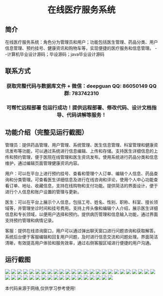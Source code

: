 <p><h1 align="center">在线医疗服务系统</h1></p>

## 简介
在线医疗服务系统：角色分为管理员和用户；功能包括医生管理、药品分类、用户信息管理、预约挂号、健康资讯和购物车等，实现便捷的医疗服务和信息管理。    --计算机毕业设计源码；毕设源码；java毕业设计源码


## 联系方式
<p><h3 align="center">获取完整代码与数据库文件 + 微信：deepguan QQ: 86050149 QQ群: 783742310</h3></p>
<p><h3 align="center">可帮忙远程部署 包运行成功！提供远程部署、修改代码、设计文档指导、代码讲解等服务！</h3></p>

## 功能介绍（完整见运行截图）
管理员：提供药品管理、用户管理、系统管理、医生信息管理、科室管理和健康资讯发布等功能，可以通过系统进行信息编辑、上传和存储。支持医生详细信息的上传和预约管理，便于医院在线管理和医生资讯发布。使用系统进行药品分类和信息维护，通过编辑页面管理健康资讯内容。

用户：可以在平台上进行预约挂号、查看和管理个人订单、编辑个人信息、药品查询和分类管理。可查看医生详细信息及进行在线咨询和评论，使用个人中心功能查看订单、地址、收藏信息，支持在线购物和支付功能。提供简洁的界面设计，便于进行个人信息和账户设置的管理与更新。

医生：可以在平台上展示个人信息，包括工号、姓名、性别、职称、科室、擅长领域等，并管理坐诊时间和挂号费用。支持上传头像和编辑个人介绍，展示医生详细信息和专长领域，以便用户选择和预约。提供病历管理和信息输入功能，通过界面支持预约管理和病情记录。

客服：提供在线咨询窗口，用户可以通过弹出聊天窗口进行问题咨询和获取解答。系统后台便于客服编辑和回复用户问题，及时进行信息交流和问题处理。界面简洁清晰，有效提高用户体验和服务效率，通过右侧客服区域进行便捷的用户沟通。


## 运行截图
![](https://bs-1329754181.cos.ap-shanghai.myqcloud.com/ssm/OnlineMedicalServiceSystem1/img/001.jpg)
![](https://bs-1329754181.cos.ap-shanghai.myqcloud.com/ssm/OnlineMedicalServiceSystem1/img/002.jpg)
![](https://bs-1329754181.cos.ap-shanghai.myqcloud.com/ssm/OnlineMedicalServiceSystem1/img/003.jpg)
![](https://bs-1329754181.cos.ap-shanghai.myqcloud.com/ssm/OnlineMedicalServiceSystem1/img/004.jpg)
![](https://bs-1329754181.cos.ap-shanghai.myqcloud.com/ssm/OnlineMedicalServiceSystem1/img/005.jpg)
![](https://bs-1329754181.cos.ap-shanghai.myqcloud.com/ssm/OnlineMedicalServiceSystem1/img/006.jpg)
![](https://bs-1329754181.cos.ap-shanghai.myqcloud.com/ssm/OnlineMedicalServiceSystem1/img/007.jpg)
![](https://bs-1329754181.cos.ap-shanghai.myqcloud.com/ssm/OnlineMedicalServiceSystem1/img/008.jpg)
![](https://bs-1329754181.cos.ap-shanghai.myqcloud.com/ssm/OnlineMedicalServiceSystem1/img/009.jpg)
![](https://bs-1329754181.cos.ap-shanghai.myqcloud.com/ssm/OnlineMedicalServiceSystem1/img/010.jpg)
![](https://bs-1329754181.cos.ap-shanghai.myqcloud.com/ssm/OnlineMedicalServiceSystem1/img/011.jpg)
![](https://bs-1329754181.cos.ap-shanghai.myqcloud.com/ssm/OnlineMedicalServiceSystem1/img/012.jpg)
![](https://bs-1329754181.cos.ap-shanghai.myqcloud.com/ssm/OnlineMedicalServiceSystem1/img/013.jpg)
![](https://bs-1329754181.cos.ap-shanghai.myqcloud.com/ssm/OnlineMedicalServiceSystem1/img/014.jpg)
![](https://bs-1329754181.cos.ap-shanghai.myqcloud.com/ssm/OnlineMedicalServiceSystem1/img/015.jpg)
![](https://bs-1329754181.cos.ap-shanghai.myqcloud.com/ssm/OnlineMedicalServiceSystem1/img/016.jpg)
![](https://bs-1329754181.cos.ap-shanghai.myqcloud.com/ssm/OnlineMedicalServiceSystem1/img/017.jpg)
![](https://bs-1329754181.cos.ap-shanghai.myqcloud.com/ssm/OnlineMedicalServiceSystem1/img/018.jpg)
![](https://bs-1329754181.cos.ap-shanghai.myqcloud.com/ssm/OnlineMedicalServiceSystem1/img/019.jpg)
![](https://bs-1329754181.cos.ap-shanghai.myqcloud.com/ssm/OnlineMedicalServiceSystem1/img/020.jpg)
![](https://bs-1329754181.cos.ap-shanghai.myqcloud.com/ssm/OnlineMedicalServiceSystem1/img/021.jpg)
![](https://bs-1329754181.cos.ap-shanghai.myqcloud.com/ssm/OnlineMedicalServiceSystem1/img/022.jpg)
![](https://bs-1329754181.cos.ap-shanghai.myqcloud.com/ssm/OnlineMedicalServiceSystem1/img/023.jpg)
![](https://bs-1329754181.cos.ap-shanghai.myqcloud.com/ssm/OnlineMedicalServiceSystem1/img/024.jpg)
![](https://bs-1329754181.cos.ap-shanghai.myqcloud.com/ssm/OnlineMedicalServiceSystem1/img/025.jpg)
![](https://bs-1329754181.cos.ap-shanghai.myqcloud.com/ssm/OnlineMedicalServiceSystem1/img/026.jpg)
![](https://bs-1329754181.cos.ap-shanghai.myqcloud.com/ssm/OnlineMedicalServiceSystem1/img/027.jpg)
![](https://bs-1329754181.cos.ap-shanghai.myqcloud.com/ssm/OnlineMedicalServiceSystem1/img/028.jpg)
![](https://bs-1329754181.cos.ap-shanghai.myqcloud.com/ssm/OnlineMedicalServiceSystem1/img/029.jpg)
![](https://bs-1329754181.cos.ap-shanghai.myqcloud.com/ssm/OnlineMedicalServiceSystem1/img/030.jpg)
![](https://bs-1329754181.cos.ap-shanghai.myqcloud.com/ssm/OnlineMedicalServiceSystem1/img/031.jpg)
![](https://bs-1329754181.cos.ap-shanghai.myqcloud.com/ssm/OnlineMedicalServiceSystem1/img/032.jpg)
![](https://bs-1329754181.cos.ap-shanghai.myqcloud.com/ssm/OnlineMedicalServiceSystem1/img/033.jpg)
![](https://bs-1329754181.cos.ap-shanghai.myqcloud.com/ssm/OnlineMedicalServiceSystem1/img/034.jpg)
![](https://bs-1329754181.cos.ap-shanghai.myqcloud.com/ssm/OnlineMedicalServiceSystem1/img/035.jpg)
![](https://bs-1329754181.cos.ap-shanghai.myqcloud.com/ssm/OnlineMedicalServiceSystem1/img/036.jpg)
![](https://bs-1329754181.cos.ap-shanghai.myqcloud.com/ssm/OnlineMedicalServiceSystem1/img/037.jpg)
![](https://bs-1329754181.cos.ap-shanghai.myqcloud.com/ssm/OnlineMedicalServiceSystem1/img/038.jpg)
![](https://bs-1329754181.cos.ap-shanghai.myqcloud.com/ssm/OnlineMedicalServiceSystem1/img/039.jpg)
![](https://bs-1329754181.cos.ap-shanghai.myqcloud.com/ssm/OnlineMedicalServiceSystem1/img/040.jpg)
![](https://bs-1329754181.cos.ap-shanghai.myqcloud.com/ssm/OnlineMedicalServiceSystem1/img/041.jpg)
![](https://bs-1329754181.cos.ap-shanghai.myqcloud.com/ssm/OnlineMedicalServiceSystem1/img/042.jpg)
![](https://bs-1329754181.cos.ap-shanghai.myqcloud.com/ssm/OnlineMedicalServiceSystem1/img/043.jpg)

<p>本代码来源于网络,仅供学习参考使用!</p>

